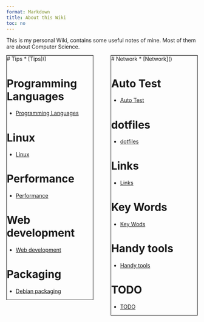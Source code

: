 ```yaml
---
format: Markdown
title: About this Wiki
toc: no
---
```


This is my personal Wiki, contains some useful notes of mine.
Most of them are about Computer Science.

<div>
<div style="border: 1px solid #000; heigh:100px; width:45%; float:left;">
# Tips
* [Tips]()

# Programming Languages
* [Programming Languages]()

# Linux
* [Linux]()

# Performance
* [Performance]()

# Web development
* [Web development]()

# Packaging
* [Debian packaging]()
</div>

<div style="border: 1px solid #000; heigh:100px; width:45%; float:right;">
# Network
* [Network]()

# Auto Test
* [Auto Test]()
 
# dotfiles
* [dotfiles]()

# Links
* [Links]()

# Key Words
* [Key Wods]()

# Handy tools
* [Handy tools]()

# TODO
* [TODO]()
</div>
</div>